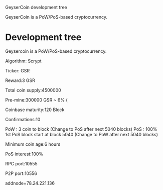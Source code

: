 
GeyserCoin development tree

GeyserCoin is a PoW/PoS-based cryptocurrency.

Development tree
===========================

Geysercoin is a PoW/PoS-based cryptocurrency.

Algorithm: Scrypt

Ticker: GSR

Reward:3 GSR

Total coin supply:4500000

Pre-mine:300000 GSR ~ 6% (

Coinbase maturity:120 Block

Confirmations:10

PoW : 3 coin to block (Change to PoS after next 5040 blocks)
PoS : 100% 1st PoS block start at block 5040 (Change to PoW after next 5040 blocks)

Minimum coin age:6 hours

PoS interest:100%

RPC port:10555

P2P port:10556

addnode=78.24.221.136
